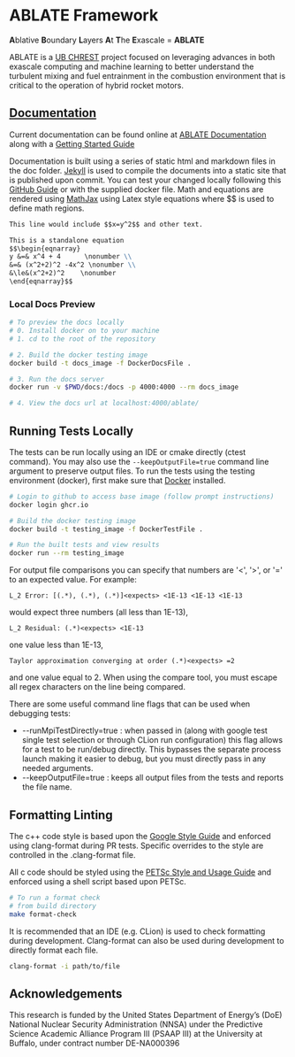 # ABLATE Framework
**A**blative **B**oundary **L**ayers **A**t **T**he **E**xascale = **ABLATE**

ABLATE is a [UB CHREST](https://www.buffalo.edu/chrest.html) project focused on leveraging advances in both exascale computing and machine learning to better understand the turbulent mixing and fuel entrainment in the combustion environment that is critical to the operation of hybrid rocket motors.


## [Documentation](https://ablate.dev)
Current documentation can be found online at [ABLATE Documentation](https://ablate.dev) along with a [Getting Started Guide](http://ablate.dev/content/GettingStarted.html)

Documentation is built using a series of static html and markdown files in the doc folder. [Jekyll](https://jekyllrb.com) is used to compile the documents into a static site that is published upon commit.  You can test your changed locally following this [GitHub Guide](https://docs.github.com/en/free-pro-team@latest/github/working-with-github-pages/testing-your-github-pages-site-locally-with-jekyll) or with the supplied docker file.  Math and equations are rendered using [MathJax](https://www.mathjax.org) using Latex style equations where $$ is used to define math regions.
```markdown
This line would include $$x=y^2$$ and other text.

This is a standalone equation
$$\begin{eqnarray}
y &=& x^4 + 4      \nonumber \\
&=& (x^2+2)^2 -4x^2 \nonumber \\
&\le&(x^2+2)^2    \nonumber
\end{eqnarray}$$

```

### Local Docs Preview
```bash
# To preview the docs locally
# 0. Install docker on to your machine
# 1. cd to the root of the repository

# 2. Build the docker testing image
docker build -t docs_image -f DockerDocsFile .

# 3. Run the docs server
docker run -v $PWD/docs:/docs -p 4000:4000 --rm docs_image 

# 4. View the docs url at localhost:4000/ablate/

```

## Running Tests Locally
The tests can be run locally using an IDE or cmake directly (ctest command).  You may also use the ```--keepOutputFile=true```  command line argument to preserve output files.  To run the tests using the testing environment (docker), first make sure that [Docker](https://www.docker.com) installed.

```bash
# Login to github to access base image (follow prompt instructions)
docker login ghcr.io

# Build the docker testing image
docker build -t testing_image -f DockerTestFile .

# Run the built tests and view results
docker run --rm testing_image 

```

For output file comparisons you can specify that numbers are '<', '>', or '=' to an expected value.  For example: 

```
L_2 Error: [(.*), (.*), (.*)]<expects> <1E-13 <1E-13 <1E-13
```
would expect three numbers (all less than 1E-13),

```
L_2 Residual: (.*)<expects> <1E-13
```
one value less than 1E-13,

```
Taylor approximation converging at order (.*)<expects> =2
```
and one value equal to 2.  When using the compare tool, you must escape all regex characters on the line being compared. 

There are some useful command line flags that can be used when debugging tests:
- --runMpiTestDirectly=true : when passed in (along with google test single test selection or through CLion run configuration) this flag allows for a test to be run/debug directly.  This bypasses the separate process launch making it easier to debug, but you must directly pass in any needed arguments. 
- --keepOutputFile=true : keeps all output files from the tests and reports the file name.

## Formatting Linting
The c++ code style is based upon the [Google Style Guide](https://google.github.io/styleguide/) and enforced using clang-format during PR tests.  Specific overrides to the style are controlled in the .clang-format file.

All c code should be styled using the [PETSc Style and Usage Guide](https://docs.petsc.org/en/latest/developers/style/) and enforced using a shell script based upon PETSc.

```bash
# To run a format check
# from build directory
make format-check
```

It is recommended that an IDE (e.g. CLion) is used to check formatting during development.  Clang-format can also be used during  development to directly format each file.  
```bash
clang-format -i path/to/file
```

## Acknowledgements
This research is funded by the United States Department of Energy’s (DoE) National Nuclear Security Administration
(NNSA) under the Predictive Science Academic Alliance Program III (PSAAP III) at the University at Buffalo, under
contract number DE-NA000396